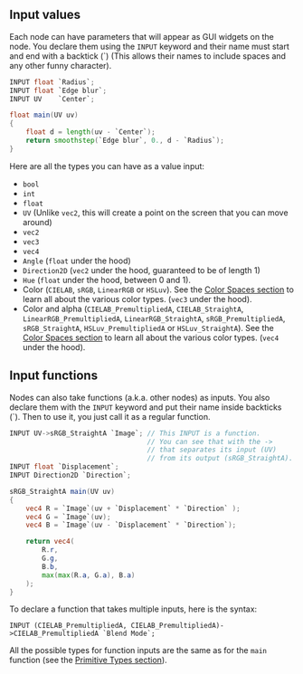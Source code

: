 
## Input values

Each node can have parameters that will appear as GUI widgets on the node. You declare them using the `INPUT` keyword and their name must start and end with a backtick (`) (This allows their names to include spaces and any other funny character).

```glsl title="Circle (Mask)"
INPUT float `Radius`;
INPUT float `Edge blur`;
INPUT UV    `Center`;

float main(UV uv)
{
    float d = length(uv - `Center`);
    return smoothstep(`Edge blur`, 0., d - `Radius`);
}
```

Here are all the types you can have as a value input:
- `bool`
- `int`
- `float`
- `UV` (Unlike `vec2`, this will create a point on the screen that you can move around)
- `vec2`
- `vec3`
- `vec4`
- `Angle` (`float` under the hood)
- `Direction2D` (`vec2` under the hood, guaranteed to be of length 1)
- `Hue` (`float` under the hood, between 0 and 1).
- Color (`CIELAB`, `sRGB`, `LinearRGB` or `HSLuv`). See the [Color Spaces section](40-Color%20Spaces.md) to learn all about the various color types. (`vec3` under the hood).
- Color and alpha (`CIELAB_PremultipliedA`, `CIELAB_StraightA`, `LinearRGB_PremultipliedA`, `LinearRGB_StraightA`, `sRGB_PremultipliedA`, `sRGB_StraightA`, `HSLuv_PremultipliedA` or `HSLuv_StraightA`). See the [Color Spaces section](40-Color%20Spaces.md) to learn all about the various color types. (`vec4` under the hood).

## Input functions

Nodes can also take functions (a.k.a. other nodes) as inputs. You also declare them with the `INPUT` keyword and put their name inside backticks (`). Then to use it, you just call it as a regular function.

```glsl title="RGB Split"
INPUT UV->sRGB_StraightA `Image`; // This INPUT is a function.
                                  // You can see that with the ->
                                  // that separates its input (UV)
                                  // from its output (sRGB_StraightA).
INPUT float `Displacement`;
INPUT Direction2D `Direction`;

sRGB_StraightA main(UV uv)
{
    vec4 R = `Image`(uv + `Displacement` * `Direction` );
    vec4 G = `Image`(uv);
    vec4 B = `Image`(uv - `Displacement` * `Direction`);

    return vec4(
        R.r,
        G.g,
        B.b,
        max(max(R.a, G.a), B.a)
    );
}
```

To declare a function that takes multiple inputs, here is the syntax:
```
INPUT (CIELAB_PremultipliedA, CIELAB_PremultipliedA)->CIELAB_PremultipliedA `Blend Mode`;
```

All the possible types for function inputs are the same as for the `main` function (see the [Primitive Types section](10-Primitive%20types.md)).